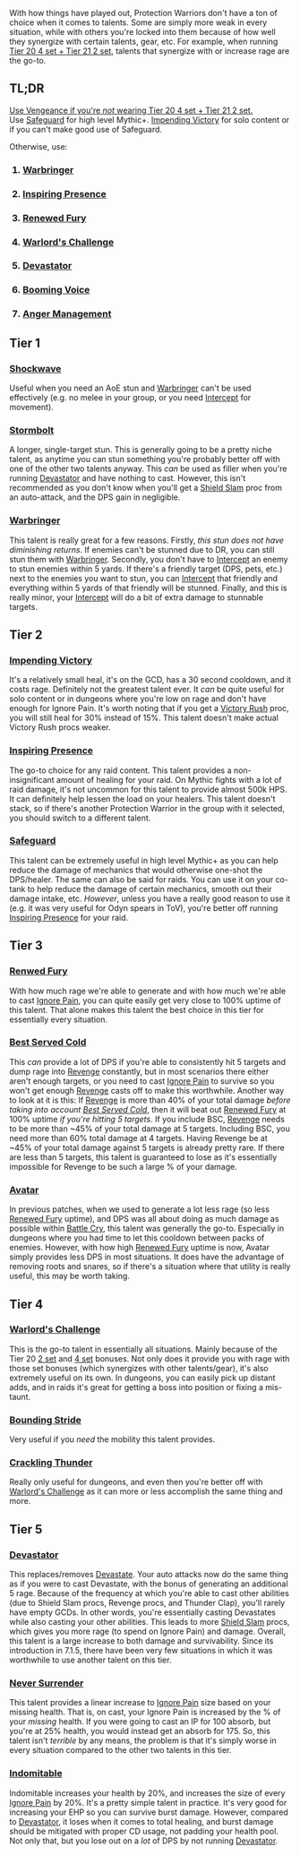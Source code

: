 With how things have played out, Protection Warriors don't have a ton of choice when it comes to talents. Some are simply more weak in every situation, while with others you're locked into them because of how well they synergize with certain talents, gear, etc. For example, when running [Tier 20 4 set + Tier 21 2 set](https://skyhold.gg/protection/tier-21/), talents that synergize with or increase rage are the go-to.

## **TL;DR**

<u>Use [Vengeance](http://www.wowhead.com/spell=202572/vengeance) if you're *not* wearing Tier 20 4 set + Tier 21 2 set.</u><br>
Use [Safeguard](http://www.wowhead.com/spell=223657/safeguard) for high level Mythic+. [Impending Victory](http://www.wowhead.com/spell=202168/impending-victory) for solo content or if you can't make good use of Safeguard.

Otherwise, use:

<ol>
<h3><li>
<a href="http://www.wowhead.com/spell=103828/warbringer" rel="spell=103828" data-wh-icon-size="medium">Warbringer</a>
</h3></li>
<h3><li>
<a href="http://www.wowhead.com/spell=205484/inspiring-presence" rel="spell=205484" data-wh-icon-size="medium">Inspiring Presence</a>
</h3></li>
<h3><li>
<a href="http://www.wowhead.com/spell=202288/renewed-fury" rel="spell=202288" data-wh-icon-size="medium">Renewed Fury</a>
</h3></li>
<h3><li>
<a href="http://www.wowhead.com/spell=223662/warlords-challenge" rel="spell=223662" data-wh-icon-size="medium">Warlord's Challenge</a>
</h3></li>
<h3><li>
<a href="http://www.wowhead.com/spell=236279/devastator" rel="spell=236279" data-wh-icon-size="medium">Devastator</a>
</h3></li>
<h3><li>
<a href="http://www.wowhead.com/spell=202743/booming-voice" rel="spell=202743" data-wh-icon-size="medium">Booming Voice</a>
</h3></li>
<h3><li>
<a href="http://www.wowhead.com/spell=152278/anger-management" rel="spell=152278" data-wh-icon-size="medium">Anger Management</a>
</h3></li>
</ol>

## **Tier 1**

<h3>
<a href="http://www.wowhead.com/spell=46968/shockwave" rel="spell=46968" data-wh-icon-size="small">Shockwave</a>
</h3>

Useful when you need an AoE stun and [Warbringer](http://www.wowhead.com/spell=103828/warbringer) can't be used effectively (e.g. no melee in your group, or you need [Intercept](http://www.wowhead.com/spell=198304/intercept) for movement).

<h3>
<a href="http://www.wowhead.com/spell=107570/storm-bolt" rel="spell=107570" data-wh-icon-size="small">Stormbolt</a>
</h3>

A longer, single-target stun. This is generally going to be a pretty niche talent, as anytime you can stun something you're probably better off with one of the other two talents anyway. This *can* be used as filler when you're running [Devastator](http://www.wowhead.com/spell=236279/devastator) and have nothing to cast. However, this isn't recommended as you don't know when you'll get a [Shield Slam](http://www.wowhead.com/spell=23922/shield-slam) proc from an auto-attack, and the DPS gain in negligible.

<h3>
<a href="http://www.wowhead.com/spell=103828/warbringer" rel="spell=103828" data-wh-icon-size="small">Warbringer</a>
</h3>

This talent is really great for a few reasons. Firstly, *this stun does not have diminishing returns*. If enemies can't be stunned due to DR, you can still stun them with [Warbringer](http://www.wowhead.com/spell=103828/warbringer). Secondly, you don't have to [Intercept](http://www.wowhead.com/spell=198304/intercept) an enemy to stun enemies within 5 yards. If there's a friendly target (DPS, pets, etc.) next to the enemies you want to stun, you can [Intercept](http://www.wowhead.com/spell=198304/intercept) that friendly and everything within 5 yards of that friendly will be stunned. Finally, and this is really minor, your [Intercept](http://www.wowhead.com/spell=198304/intercept) will do a bit of extra damage to stunnable targets.

## **Tier 2**

<h3>
<a href="http://www.wowhead.com/spell=202168/impending-victory" rel="spell=202168" data-wh-icon-size="small">Impending Victory</a>
</h3>

It's a relatively small heal, it's on the GCD, has a 30 second cooldown, and it costs rage. Definitely not the greatest talent ever. It *can* be quite useful for solo content or in dungeons where you're low on rage and don't have enough for Ignore Pain. It's worth noting that if you get a [Victory Rush](http://www.wowhead.com/spell=34428/victory-rush) proc, you will still heal for 30% instead of 15%. This talent doesn't make actual Victory Rush procs weaker.

<h3>
<a href="http://www.wowhead.com/spell=205484/inspiring-presence" rel="spell=205484" data-wh-icon-size="small">Inspiring Presence</a>
</h3>

The go-to choice for any raid content. This talent provides a non-insignificant amount of healing for your raid. On Mythic fights with a lot of raid damage, it's not uncommon for this talent to provide almost 500k HPS. It can definitely help lessen the load on your healers. This talent doesn't stack, so if there's another Protection Warrior in the group with it selected, you should switch to a different talent.

<h3>
<a href="http://www.wowhead.com/spell=223657/safeguard" rel="spell=223657" data-wh-icon-size="small">Safeguard</a>
</h3>

This talent can be extremely useful in high level Mythic+ as you can help reduce the damage of mechanics that would otherwise one-shot the DPS/healer. The same can also be said for raids. You can use it on your co-tank to help reduce the damage of certain mechanics, smooth out their damage intake, etc. *However*, unless you have a really good reason to use it (e.g. it was very useful for Odyn spears in ToV), you're better off running [Inspiring Presence](http://www.wowhead.com/spell=205484/inspiring-presence) for your raid.

## **Tier 3**

<h3>
<a href="http://www.wowhead.com/spell=202288/renewed-fury" rel="spell=202288" data-wh-icon-size="small">Renwed Fury</a>
</h3>

With how much rage we're able to generate and with how much we're able to cast [Ignore Pain](http://www.wowhead.com/spell=190456/ignore-pain), you can quite easily get very close to 100% uptime of this talent. That alone makes this talent the best choice in this tier for essentially every situation.

<h3>
<a href="http://www.wowhead.com/spell=202560/best-served-cold" rel="spell=202560" data-wh-icon-size="small">Best Served Cold</a>
</h3>

This *can* provide a lot of DPS if you're able to consistently hit 5 targets and dump rage into [Revenge](http://www.wowhead.com/spell=6572/revenge) constantly, but in most scenarios there either aren't enough targets, or you need to cast [Ignore Pain](http://www.wowhead.com/spell=190456/ignore-pain) to survive so you won't get enough [Revenge](http://www.wowhead.com/spell=6572/revenge) casts off to make this worthwhile. Another way to look at it is this: If [Revenge](http://www.wowhead.com/spell=6572/revenge) is more than 40% of your total damage *before taking into account [Best Served Cold](http://www.wowhead.com/spell=202560/best-served-cold)*, then it will beat out [Renewed Fury](http://www.wowhead.com/spell=202288/renewed-fury) at 100% uptime *if you're hitting 5 targets*. If you include BSC, [Revenge](http://www.wowhead.com/spell=6572/revenge) needs to be more than ~45% of your total damage at 5 targets. Including BSC, you need more than 60% total damage at 4 targets. Having Revenge be at ~45% of your total damage against 5 targets is already pretty rare. If there are less than 5 targets, this talent is guaranteed to lose as it's essentially impossible for Revenge to be such a large % of your damage.

<h3>
<a href="http://www.wowhead.com/spell=107574/avatar" rel="spell=107574" data-wh-icon-size="small">Avatar</a>
</h3>

In previous patches, when we used to generate a lot less rage (so less [Renewed Fury](http://www.wowhead.com/spell=202288/renewed-fury) uptime), and DPS was all about doing as much damage as possible within [Battle Cry](http://www.wowhead.com/spell=1719/battle-cry), this talent was generally the go-to. Especially in dungeons where you had time to let this cooldown between packs of enemies. However, with how high [Renewed Fury](http://www.wowhead.com/spell=202288/renewed-fury) uptime is now, Avatar simply provides less DPS in most situations. It does have the advantage of removing roots and snares, so if there's a situation where that utility is really useful, this may be worth taking.

## **Tier 4**

<h3>
<a href="http://www.wowhead.com/spell=223662/warlords-challenge" rel="spell=223662" data-wh-icon-size="small">Warlord's Challenge</a>
</h3>

This is the go-to talent in essentially all situations. Mainly because of the Tier 20 <a href="http://www.wowhead.com/spell=242302/item-warrior-t20-protection-2p-bonus" rel="spell=242302">2 set</a> and <a href="http://www.wowhead.com/spell=242373/item-warrior-t20-protection-4p-bonus" rel="spell=242373">4 set</a> bonuses. Not only does it provide you with rage with those set bonuses (which synergizes with other talents/gear), it's also extremely useful on its own. In dungeons, you can easily pick up distant adds, and in raids it's great for getting a boss into position or fixing a mis-taunt.

<h3>
<a href="http://www.wowhead.com/spell=202163/bounding-stride" rel="spell=202163" data-wh-icon-size="small">Bounding Stride</a>
</h3>

Very useful if you *need* the mobility this talent provides.

<h3>
<a href="http://www.wowhead.com/spell=203201/crackling-thunder" rel="spell=203201" data-wh-icon-size="small">Crackling Thunder</a>
</h3>

Really only useful for dungeons, and even then you're better off with [Warlord's Challenge](http://www.wowhead.com/spell=223662/warlords-challenge) as it can more or less accomplish the same thing and more.

## **Tier 5**

<h3>
<a href="http://www.wowhead.com/spell=236279/devastator" rel="spell=236279" data-wh-icon-size="small">Devastator</a>
</h3>

This replaces/removes [Devastate](http://www.wowhead.com/spell=20243/devastate). Your auto attacks now do the same thing as if you were to cast Devastate, with the bonus of generating an additional 5 rage. Because of the frequency at which you're able to cast other abilities (due to Shield Slam procs, Revenge procs, and Thunder Clap), you'll rarely have empty GCDs. In other words, you're essentially casting Devastates while also casting your other abilities. This leads to more [Shield Slam](http://www.wowhead.com/spell=23922/shield-slam) procs, which gives you more rage (to spend on Ignore Pain) and damage. Overall, this talent is a large increase to both damage and survivability. Since its introduction in 7.1.5, there have been very few situations in which it was worthwhile to use another talent on this tier.

<h3>
<a href="http://www.wowhead.com/spell=202561/never-surrender" rel="spell=202561" data-wh-icon-size="small">Never Surrender</a>
</h3>

This talent provides a linear increase to [Ignore Pain](http://www.wowhead.com/spell=190456/ignore-pain) size based on your missing health. That is, on cast, your Ignore Pain is increased by the % of your *missing* health. If you were going to cast an IP for 100 absorb, but you're at 25% health, you would instead get an absorb for 175. So, this talent isn't *terrible* by any means, the problem is that it's simply worse in every situation compared to the other two talents in this tier.

<h3>
<a href="http://www.wowhead.com/spell=202095/indomitable" rel="spell=202095" data-wh-icon-size="small">Indomitable</a>
</h3>

Indomitable increases your health by 20%, and increases the size of every [Ignore Pain](http://www.wowhead.com/spell=190456/ignore-pain) by 20%. It's a pretty simple talent in practice. It's very good for increasing your EHP so you can survive burst damage. However, compared to [Devastator](http://www.wowhead.com/spell=236279/devastator), it loses when it comes to total healing, and burst damage should be mitigated with proper CD usage, not padding your health pool. Not only that, but you lose out on a *lot* of DPS by not running [Devastator](http://www.wowhead.com/spell=236279/devastator).